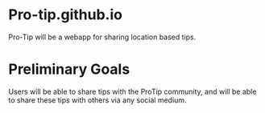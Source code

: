Pro-tip.github.io
=================

Pro-Tip will be a webapp for sharing location based tips. 

Preliminary Goals
=================

Users will be able to share tips with the ProTip community, 
and will be able to share these tips with others via any 
social medium.

